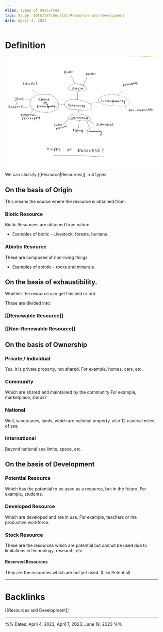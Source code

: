 ```yaml
---
Alias: Types of Resources
tags: Study, 10th/SST/Geo/Ch1-Resources-and-Development
date: April 4, 2023
---
```


# Definition
![Types of Resources_1 (1).jpg](assets/types-of-resources-1-1--7350ae961d6c5bf15c3ab6d2b0598088.jpg)
We can classify [[Resource|Resources]] in 4 types:
## On the basis of Origin
This means the source where the resource is obtained from.
### Biotic Resource
Biotic Resources are obtained from nature.
- Examples of biotic - Livestock, forests, humans.
### Abiotic Resource
These are composed of non-living things
- Examples of abiotic - rocks and minerals.

## On the basis of exhaustibility.
Whether the resource can get finished or not.

These are divided into:
### [[Renewable Resource]]
### [[Non-Renewable Resource]]
## On the basis of Ownership
### Private / Individual
Yes, it is private property, not shared.
For example, homes, cars, etc.
### Community
Which are shared and maintained by the community
For example, marketplace, shops?
### National
Well, sanctuaries, lands, which are national property.
also 12 nautical miles of sea
### International
Beyond national sea limits, space, etc.
## On the basis of Development
### Potential Resource
Which has the potential to be used as a resource, but in the future.
For example, students.
### Developed Resource
Which are developed and are in use.
For example, teachers or the productive workforce.
### Stock Resource
These are the resources which are potential but cannot be used due to limitations in technology, research, etc.
#### Reserved Resources
They are the resources which are not yet used. (Like Potential)

---

# Backlinks

[[Resources and Development]]

---

%%
Dates: April 4, 2023, April 7, 2023, June 19, 2023
%%